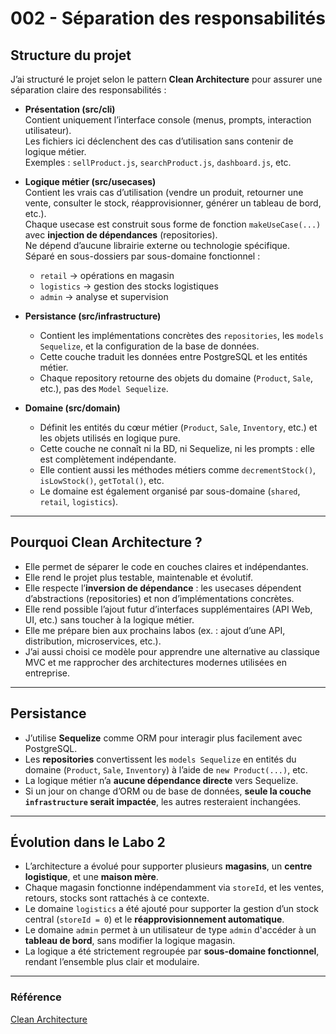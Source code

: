 # 002 - Séparation des responsabilités

## Structure du projet

J’ai structuré le projet selon le pattern **Clean Architecture** pour assurer une séparation claire des responsabilités :

- **Présentation (src/cli)**  
  Contient uniquement l’interface console (menus, prompts, interaction utilisateur).  
  Les fichiers ici déclenchent des cas d’utilisation sans contenir de logique métier.  
  Exemples : `sellProduct.js`, `searchProduct.js`, `dashboard.js`, etc.

- **Logique métier (src/usecases)**  
  Contient les vrais cas d’utilisation (vendre un produit, retourner une vente, consulter le stock, réapprovisionner, générer un tableau de bord, etc.).  
  Chaque usecase est construit sous forme de fonction `makeUseCase(...)` avec **injection de dépendances** (repositories).  
  Ne dépend d’aucune librairie externe ou technologie spécifique.  
  Séparé en sous-dossiers par sous-domaine fonctionnel :
  - `retail` → opérations en magasin
  - `logistics` → gestion des stocks logistiques
  - `admin` → analyse et supervision

- **Persistance (src/infrastructure)**  
  - Contient les implémentations concrètes des `repositories`, les `models Sequelize`, et la configuration de la base de données.  
  - Cette couche traduit les données entre PostgreSQL et les entités métier.  
  - Chaque repository retourne des objets du domaine (`Product`, `Sale`, etc.), pas des `Model Sequelize`.

- **Domaine (src/domain)**  
  - Définit les entités du cœur métier (`Product`, `Sale`, `Inventory`, etc.) et les objets utilisés en logique pure.  
  - Cette couche ne connaît ni la BD, ni Sequelize, ni les prompts : elle est complètement indépendante.  
  - Elle contient aussi les méthodes métiers comme `decrementStock()`, `isLowStock()`, `getTotal()`, etc.  
  - Le domaine est également organisé par sous-domaine (`shared`, `retail`, `logistics`).

---

## Pourquoi Clean Architecture ?

- Elle permet de séparer le code en couches claires et indépendantes.
- Elle rend le projet plus testable, maintenable et évolutif.
- Elle respecte l’**inversion de dépendance** : les usecases dépendent d’abstractions (repositories) et non d’implémentations concrètes.
- Elle rend possible l’ajout futur d’interfaces supplémentaires (API Web, UI, etc.) sans toucher à la logique métier.
- Elle me prépare bien aux prochains labos (ex. : ajout d’une API, distribution, microservices, etc.).
- J’ai aussi choisi ce modèle pour apprendre une alternative au classique MVC et me rapprocher des architectures modernes utilisées en entreprise.

---

## Persistance

- J’utilise **Sequelize** comme ORM pour interagir plus facilement avec PostgreSQL.
- Les **repositories** convertissent les `models Sequelize` en entités du domaine (`Product`, `Sale`, `Inventory`) à l’aide de `new Product(...)`, etc.
- La logique métier n’a **aucune dépendance directe** vers Sequelize.
- Si un jour on change d’ORM ou de base de données, **seule la couche `infrastructure` serait impactée**, les autres resteraient inchangées.

---

## Évolution dans le Labo 2

- L’architecture a évolué pour supporter plusieurs **magasins**, un **centre logistique**, et une **maison mère**.
- Chaque magasin fonctionne indépendamment via `storeId`, et les ventes, retours, stocks sont rattachés à ce contexte.
- Le domaine `logistics` a été ajouté pour supporter la gestion d’un stock central (`storeId = 0`) et le **réapprovisionnement automatique**.
- Le domaine `admin` permet à un utilisateur de type `admin` d'accéder à un **tableau de bord**, sans modifier la logique magasin.
- La logique a été strictement regroupée par **sous-domaine fonctionnel**, rendant l’ensemble plus clair et modulaire.

---

### Référence 

[Clean Architecture](https://bitloops.com/docs/bitloops-language/learning/software-architecture/clean-architecture)